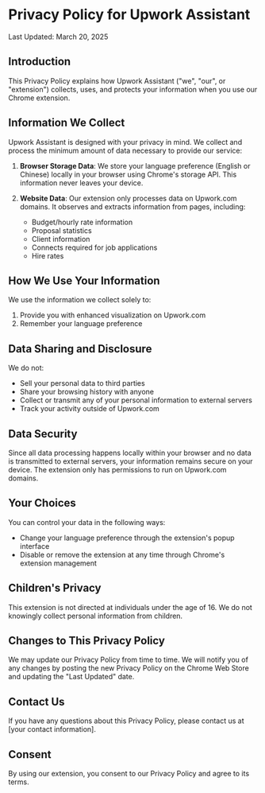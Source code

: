 # Privacy Policy for Upwork Assistant

Last Updated: March 20, 2025

## Introduction

This Privacy Policy explains how Upwork Assistant ("we", "our", or "extension") collects, uses, and protects your information when you use our Chrome extension.

## Information We Collect

Upwork Assistant is designed with your privacy in mind. We collect and process the minimum amount of data necessary to provide our service:

1. **Browser Storage Data**: We store your language preference (English or Chinese) locally in your browser using Chrome's storage API. This information never leaves your device.

2. **Website Data**: Our extension only processes data on Upwork.com domains. It observes and extracts information from pages, including:
   - Budget/hourly rate information
   - Proposal statistics
   - Client information
   - Connects required for job applications
   - Hire rates

## How We Use Your Information

We use the information we collect solely to:

1. Provide you with enhanced visualization on Upwork.com
2. Remember your language preference

## Data Sharing and Disclosure

We do not:
- Sell your personal data to third parties
- Share your browsing history with anyone
- Collect or transmit any of your personal information to external servers
- Track your activity outside of Upwork.com

## Data Security

Since all data processing happens locally within your browser and no data is transmitted to external servers, your information remains secure on your device. The extension only has permissions to run on Upwork.com domains.

## Your Choices

You can control your data in the following ways:
- Change your language preference through the extension's popup interface
- Disable or remove the extension at any time through Chrome's extension management

## Children's Privacy

This extension is not directed at individuals under the age of 16. We do not knowingly collect personal information from children.

## Changes to This Privacy Policy

We may update our Privacy Policy from time to time. We will notify you of any changes by posting the new Privacy Policy on the Chrome Web Store and updating the "Last Updated" date.

## Contact Us

If you have any questions about this Privacy Policy, please contact us at [your contact information].

## Consent

By using our extension, you consent to our Privacy Policy and agree to its terms.